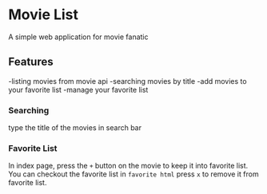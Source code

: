 # Movie List
A simple web application for movie fanatic

## Features
-listing movies from movie api
-searching movies by title
-add movies to your favorite list
-manage your favorite list

### Searching
type the title of the movies in search bar
### Favorite List
In index page, press the `+` button on the movie to keep it into favorite list.
You can checkout the favorite list in `favorite html`
press `x` to remove it from favorite list.
